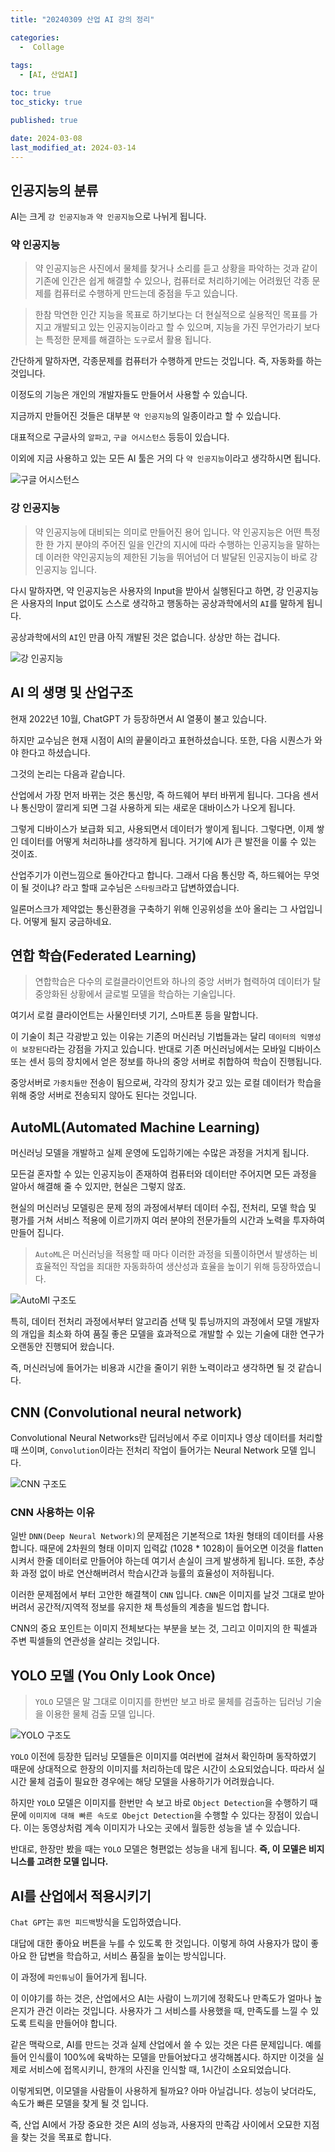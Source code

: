 ```yaml
---
title: "20240309 산업 AI 강의 정리"

categories:
  -  Collage
  
tags:
  - [AI, 산업AI]

toc: true
toc_sticky: true

published: true

date: 2024-03-08
last_modified_at: 2024-03-14
---
```


## 인공지능의 분류

AI는 크게 `강 인공지능과` `약 인공지능`으로 나뉘게 됩니다.

### 약 인공지능

>약 인공지능은 사진에서 물체를 찾거나 소리를 듣고 상황을 파악하는 것과 같이 기존에 인간은 쉽게 해결할 수 있으나, 컴퓨터로 처리하기에는 어려웠던 각종 문제를 컴퓨터로 수행하게 만드는데 중점을 두고 있습니다.


>한참 막연한 인간 지능을 목표로 하기보다는 더 현실적으로 실용적인 목표를 가지고 개발되고 있는 인공지능이라고 할 수 있으며, 지능을 가진 무언가라기 보다는 특정한 문제를 해결하는 `도구`로서 활용 됩니다.

간단하게 말하자면, 각종문제를 컴퓨터가 수행하게 만드는 것입니다. 즉, 자동화를 하는 것입니다.

이정도의 기능은 개인의 개발자들도 만들어서 사용할 수 있습니다.

지금까지 만들어진 것들은 대부분 `약 인공지능`의 일종이라고 할 수 있습니다.

대표적으로 구글사의 `알파고`, `구글 어시스턴스` 등등이 있습니다.

이외에 지금 사용하고 있는 모든 AI 툴은 거의 다 `약 인공지능`이라고 생각하시면 됩니다.

![구글 어시스턴스](/images/Pasted%20image%2020240314150743.png)


### 강 인공지능

>약 인공지능에 대비되는 의미로 만들어진 용어 입니다. 약 인공지능은 어떤 특정한 한 가지 분야의 주어진 일을 인간의 지시에 따라 수행하는 인공지능을 말하는데 이러한 약인공지능의 제한된 기능을 뛰어넘어 더 발달된 인공지능이 바로 강 인공지능 입니다.

다시 말하자면, 약 인공지능은 사용자의 Input을 받아서 실행된다고 하면, 강 인공지능은 사용자의 Input 없이도 스스로 생각하고 행동하는 공상과학에서의 `AI`를 말하게 됩니다.

공상과학에서의 `AI`인 만큼 아직 개발된 것은 없습니다. 상상만 하는 겁니다.

![강 인공지능](/images/Pasted%20image%2020240314150714.png)

## AI 의 생명 및 산업구조

현재 2022년 10월, ChatGPT 가 등장하면서 AI 열풍이 불고 있습니다.

하지만 교수님은 현재 시점이 AI의 끝물이라고 표현하셨습니다. 또한, 다음 시퀀스가 와야 한다고 하셨습니다.

그것의 논리는 다음과 같습니다.

산업에서 가장 먼저 바뀌는 것은 통신망, 즉 하드웨어 부터 바뀌게 됩니다. 그다음 센서나 통신망이 깔리게 되면 그걸 사용하게 되는 새로운 대바이스가 나오게 됩니다.

그렇게 디바이스가 보급화 되고, 사용되면서 데이터가 쌓이게 됩니다. 그렇다면, 이제 쌓인 데이터를 어떻게 처리하냐를 생각하게 됩니다. 거기에 AI가 큰 발전을 이룰 수 있는 것이죠.

산업주기가 이런느낌으로 돌아간다고 합니다. 그래서 다음 통신망 즉, 하드웨어는 무엇이 될 것이냐? 라고 할때 교수님은 `스타링크`라고 답변하였습니다.

일론머스크가 제약없는 통신환경을 구축하기 위해 인공위성을 쏘아 올리는 그 사업입니다. 어떻게 될지 궁금하네요.


## 연합 학습(Federated Learning)

>연합학습은 다수의 로컬클라이언트와 하나의 중앙 서버가 협력하여 데이터가 탈중앙화된 상황에서 글로벌 모델을 학습하는 기술입니다.

여기서 로컬 클라이언트는 사물인터넷 기기, 스마트폰 등을 말합니다.

이 기술이 최근 각광받고 있는 이유는 기존의 머신러닝 기법들과는 달리 `데이터의 익명성이 보장된다`라는 강점을 가지고 있습니다. 반대로 기존 머신러닝에서는 모바일 디바이스 또는 센서 등의 장치에서 얻은 정보를 하나의 중앙 서버로 취합하여 학습이 진행됩니다.

중앙서버로 `가중치들만` 전송이 됨으로써, 각각의 장치가 갖고 있는 로컬 데이터가 학습을 위해 중앙 서버로 전송되지 않아도 된다는 것입니다.

## AutoML(Automated Machine Learning)

머신러닝 모델을 개발하고 실제 운영에 도입하기에는 수많은 과정을 거치게 됩니다.

모든걸 혼자할 수 있는 인공지능이 존재하여 컴퓨터와 데이터만 주어지면 모든 과정을 알아서 해결해 줄 수 있지만, 현실은 그렇지 않죠.

현실의 머신러닝 모델링은 문제 정의 과정에서부터 데이터 수집, 전처리, 모델 학습 및 평가를 거쳐 서비스 적용에 이르기까지 여러 분야의 전문가들의 시간과 노력을 투자하여 만들어 집니다.

>`AutoML`은 머신러닝을 적용할 때 마다 이러한 과정을 되풀이하면서 발생하는 비효율적인 작업을 죄대한 자동화하여 생산성과 효율을 높이기 위해 등장하였습니다.

![AutoMl 구조도](/images/Pasted%20image%2020240314150620.png)

특히, 데이터 전처리 과정에서부터 알고리즘 선택 및 튜닝까지의 과정에서 모델 개발자의 개입을 최소화 하여 품질 좋은 모델을 효과적으로 개발할 수 있는 기술에 대한 연구가 오랜동안 진행되어 왔습니다.

즉, 머신러닝에 들어가는 비용과 시간을 줄이기 위한 노력이라고 생각하면 될 것 같습니다.

## CNN (Convolutional neural network)

Convolutional Neural Networks란 딥러닝에서 주로 이미지나 영상 데이터를 처리할 때 쓰이며, `Convolution`이라는 전처리 작업이 들어가는 Neural Network 모델 입니다.

![CNN 구조도](/images/Pasted%20image%2020240314145224.png)

### CNN 사용하는 이유

일반 `DNN(Deep Neural Network)`의 문제점은 기본적으로 1차원 형태의 데이터를 사용합니다. 때문에 2차원의 형태 이미지 입력값 (1028 * 1028)이 들어오면 이것을 flatten 시켜서 한줄 데이터로 만들어야 하는데 여기서 손실이 크게 발생하게 됩니다. 또한, 추상화 과정 없이 바로 연산해버려서 학습시간과 능률의 효율성이 저하됩니다.

이러한 문제점에서 부터 고안한 해결책이 `CNN` 입니다. `CNN`은 이미지를 날것 그대로 받아버려서 공간적/지역적 정보를 유지한 채 특성들의 계층을 빌드업 합니다.

CNN의 중요 포인트는 이미지 전체보다는 부분을 보는 것, 그리고 이미지의 한 픽셀과 주변 픽셀들의 연관성을 살리는 것입니다.

## YOLO 모델 (You Only Look Once)

>`YOLO` 모델은 말 그대로 이미지를 한번만 보고 바로 물체를 검출하는 딥러닝 기술을 이용한 물체 검출 모델 입니다.

![YOLO 구조도](/images/Pasted%20image%2020240314150501.png)

`YOLO` 이전에 등장한 딥러닝 모델들은 이미지를 여러번에 걸쳐서 확인하며 동작하였기 때문에 상대적으로 한장의 이미지를 처리하는데 많은 시간이 소요되었습니다. 따라서 실시간 물체 검출이 필요한 경우에는 해당 모델을 사용하기가 어려웠습니다.

하지만 `YOLO` 모델은 이미지를 한번만 슥 보고 바로 `Object Detection`을 수행하기 때문에 `이미지에 대해 빠른 속도로 Obejct Detection`을 수행할 수 있다는 장점이 있습니다. 이는 동영상처럼 계속 이미지가 나오는 곳에서 월등한 성능을 낼 수 있습니다.

반대로, 한장만 봤을 때는 `YOLO` 모델은 형편없는 성능을 내게 됩니다. **즉, 이 모델은 비지니스를 고려한 모델 입니다.**

## AI를 산업에서 적용시키기

`Chat GPT`는 `휴먼 피드백`방식을 도입하였습니다.

대답에 대한 좋아요 버튼을 누를 수 있도록 한 것입니다. 이렇게 하여 사용자가 많이 좋아요 한 답변을 학습하고, 서비스 품질을 높이는 방식입니다.

이 과정에 `파인튜닝`이 들어가게 됩니다.

이 이야기를 하는 것은, 산업에서으 AI는 사람이 느끼기에 정확도나 만족도가 얼마나 높은지가 관건 이라는 것입니다. 사용자가 그 서비스를 사용했을 때, 만족도를 느낄 수 있도록 트릭을 만들어야 합니다.

같은 맥락으로, AI를 만드는 것과 실제 산업에서 쓸 수 있는 것은 다른 문제입니다. 예를들어 인식률이 100%에 육박하는 모델을 만들어놨다고 생각해봅시다. 하지만 이것을 실제로 서비스에 접목시키니, 한개의 사진을 인식할 때, 1시간이 소요되었습니다.

이렇게되면, 이모델을 사람들이 사용하게 될까요? 아마 아닐겁니다. 성능이 낮더라도, 속도가 빠른 모델을 찾게 될 것 입니다.

즉, 산업 AI에서 가장 중요한 것은 AI의 성능과, 사용자의 만족감 사이에서 오묘한 지점을 찾는 것을 목표로 합니다.